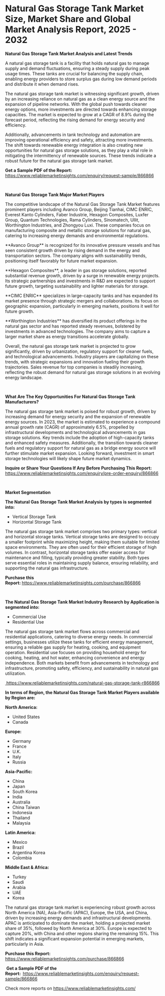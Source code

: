 <p><h1>Natural Gas Storage Tank Market Size, Market Share and Global Market Analysis Report, 2025 - 2032</h1></p><p><strong>Natural Gas Storage Tank Market Analysis and Latest Trends</strong></p>
<p><p>A natural gas storage tank is a facility that holds natural gas to manage supply and demand fluctuations, ensuring a steady supply during peak usage times. These tanks are crucial for balancing the supply chain, enabling energy providers to store surplus gas during low demand periods and distribute it when demand rises. </p><p>The natural gas storage tank market is witnessing significant growth, driven by an increasing reliance on natural gas as a clean energy source and the expansion of pipeline networks. With the global push towards cleaner energy options, more investments are directed towards enhancing storage capacities. The market is expected to grow at a CAGR of 8.9% during the forecast period, reflecting the rising demand for energy security and efficiency. </p><p>Additionally, advancements in tank technology and automation are improving operational efficiency and safety, attracting more investments. The shift towards renewable energy integration is also creating new opportunities for natural gas storage solutions, as they play a vital role in mitigating the intermittency of renewable sources. These trends indicate a robust future for the natural gas storage tank market.</p></p>
<p><strong>Get a Sample PDF of the Report:&nbsp;</strong> <a href="https://www.reliablemarketinsights.com/enquiry/request-sample/866866?utm_campaign=2981&utm_medium=2&utm_source=Github&utm_content=ia&utm_term=10042025&utm_id=natural-gas-storage-tank">https://www.reliablemarketinsights.com/enquiry/request-sample/866866</a></p>
<p>&nbsp;</p>
<p><strong>Natural Gas Storage Tank Major Market Players</strong></p>
<p><p>The competitive landscape of the Natural Gas Storage Tank Market features prominent players including Avanco Group, Beijing Tianhai, CIMC ENRIC, Everest Kanto Cylinders, Faber Industrie, Hexagon Composites, Luxfer Group, Quantum Technologies, Rama Cylinders, Sinomatech, Ullit, Worthington Industries, and Zhongyou Luxi. These companies focus on manufacturing composite and metallic storage solutions for natural gas, catering to increasing energy demands and environmental regulations.</p><p>**Avanco Group** is recognized for its innovative pressure vessels and has seen consistent growth driven by rising demand in the energy and transportation sectors. The company aligns with sustainability trends, positioning itself favorably for future market expansion.</p><p>**Hexagon Composites**, a leader in gas storage solutions, reported substantial revenue growth, driven by a surge in renewable energy projects. Its strategic partnerships and investments in R&D are expected to support future growth, targeting sustainability and lighter materials for storage.</p><p>**CIMC ENRIC** specializes in large-capacity tanks and has expanded its market presence through strategic mergers and collaborations. Its focus on geographic expansion, particularly in emerging markets, positions it well for future growth. </p><p>**Worthington Industries** has diversified its product offerings in the natural gas sector and has reported steady revenues, bolstered by investments in advanced technologies. The company aims to capture a larger market share as energy transitions accelerate globally.</p><p>Overall, the natural gas storage tank market is projected to grow significantly, driven by urbanization, regulatory support for cleaner fuels, and technological advancements. Industry players are capitalizing on these trends, with strategic expansions and innovation fueling their growth trajectories. Sales revenue for top companies is steadily increasing, reflecting the robust demand for natural gas storage solutions in an evolving energy landscape.</p></p>
<p>&nbsp;</p>
<p><strong>What Are The Key Opportunities For Natural Gas Storage Tank Manufacturers?</strong></p>
<p><p>The natural gas storage tank market is poised for robust growth, driven by increasing demand for energy security and the expansion of renewable energy sources. In 2023, the market is estimated to experience a compound annual growth rate (CAGR) of approximately 6.5%, propelled by infrastructural developments and technological advancements in gas storage solutions. Key trends include the adoption of high-capacity tanks and enhanced safety measures. Additionally, the transition towards cleaner fuels and regulatory support for natural gas as a bridge energy source will further stimulate market expansion. Looking forward, investment in smart storage technologies will likely shape future market dynamics.</p></p>
<p><strong>Inquire or Share Your Questions If Any Before Purchasing This Report:</strong> <a href="https://www.reliablemarketinsights.com/enquiry/pre-order-enquiry/866866?utm_campaign=2981&utm_medium=2&utm_source=Github&utm_content=ia&utm_term=10042025&utm_id=natural-gas-storage-tank">https://www.reliablemarketinsights.com/enquiry/pre-order-enquiry/866866</a></p>
<p>&nbsp;</p>
<p><strong>Market Segmentation</strong></p>
<p><strong>The Natural Gas Storage Tank Market Analysis by types is segmented into:</strong></p>
<p><ul><li>Vertical Storage Tank</li><li>Horizontal Storage Tank</li></ul></p>
<p><p>The natural gas storage tank market comprises two primary types: vertical and horizontal storage tanks. Vertical storage tanks are designed to occupy a smaller footprint while maximizing height, making them suitable for limited space environments. They are often used for their efficient storage of high volumes. In contrast, horizontal storage tanks offer easier access for maintenance and filling, typically providing greater stability. Both types serve essential roles in maintaining supply balance, ensuring reliability, and supporting the natural gas infrastructure.</p></p>
<p><strong>Purchase this Report:&nbsp;</strong><a href="https://www.reliablemarketinsights.com/purchase/866866?utm_campaign=2981&utm_medium=2&utm_source=Github&utm_content=ia&utm_term=10042025&utm_id=natural-gas-storage-tank">https://www.reliablemarketinsights.com/purchase/866866</a></p>
<p>&nbsp;</p>
<p><strong>The Natural Gas Storage Tank Market Industry Research by Application is segmented into:</strong></p>
<p><ul><li>Commercial Use</li><li>Residential Use</li></ul></p>
<p><p>The natural gas storage tank market flows across commercial and residential applications, catering to diverse energy needs. In commercial settings, businesses utilize these tanks for efficient energy management, ensuring a reliable gas supply for heating, cooking, and equipment operation. Residential use focuses on providing household energy for cooking, heating, and hot water, enhancing convenience and energy independence. Both markets benefit from advancements in technology and infrastructure, promoting safety, efficiency, and sustainability in natural gas utilization.</p></p>
<p><a href="https://www.reliablemarketinsights.com/natural-gas-storage-tank-r866866?utm_campaign=2981&utm_medium=2&utm_source=Github&utm_content=ia&utm_term=10042025&utm_id=natural-gas-storage-tank">&nbsp;https://www.reliablemarketinsights.com/natural-gas-storage-tank-r866866</a></p>
<p><strong>In terms of Region, the Natural Gas Storage Tank Market Players available by Region are:</strong></p>
<p>
    <p> <strong> North America: </strong>
        <ul>
            <li>United States</li>
            <li>Canada</li>
        </ul>
        </p> 
    <p> <strong> Europe: </strong>
        <ul>
            <li>Germany</li>
            <li>France</li>
            <li>U.K.</li>
            <li>Italy</li>
            <li>Russia</li>
        </ul>
        </p> 
    <p> <strong> Asia-Pacific: </strong>
        <ul>
            <li>China</li>
            <li>Japan</li>
            <li>South Korea</li>
            <li>India</li>
            <li>Australia</li>
            <li>China Taiwan</li>
            <li>Indonesia</li>
            <li>Thailand</li>
            <li>Malaysia</li>
        </ul>
        </p> 
    <p> <strong> Latin America: </strong>
        <ul>
            <li>Mexico</li>
            <li>Brazil</li>
            <li>Argentina Korea</li>
            <li>Colombia</li>
        </ul>
        </p> 
    <p> <strong> Middle East & Africa: </strong>
        <ul>
            <li>Turkey</li>
            <li>Saudi</li>
            <li>Arabia</li>
            <li>UAE</li>
            <li>Korea</li>
        </ul>
    </p>
    </p>
<p><p>The natural gas storage tank market is experiencing robust growth across North America (NA), Asia-Pacific (APAC), Europe, the USA, and China, driven by increasing energy demands and infrastructural developments. APAC is anticipated to dominate the market, holding a projected market share of 35%, followed by North America at 30%. Europe is expected to capture 20%, with China and other regions sharing the remaining 15%. This shift indicates a significant expansion potential in emerging markets, particularly in Asia.</p></p>
<p><strong>Purchase this Report: </strong><a href="https://www.reliablemarketinsights.com/purchase/866866?utm_campaign=2981&utm_medium=2&utm_source=Github&utm_content=ia&utm_term=10042025&utm_id=natural-gas-storage-tank">https://www.reliablemarketinsights.com/purchase/866866</a></p>
<p>&nbsp;<strong>Get a Sample PDF of the Report:&nbsp;&nbsp;</strong><a href="https://www.reliablemarketinsights.com/enquiry/request-sample/866866?utm_campaign=2981&utm_medium=2&utm_source=Github&utm_content=ia&utm_term=10042025&utm_id=natural-gas-storage-tank">https://www.reliablemarketinsights.com/enquiry/request-sample/866866</a></p>
<p><strong></strong></p>
<p>Check more reports on <a href="https://www.reliablemarketinsights.com/?utm_campaign=2981&utm_medium=2&utm_source=Github&utm_content=ia&utm_term=10042025&utm_id=natural-gas-storage-tank">https://www.reliablemarketinsights.com/</a></p>